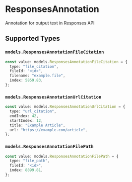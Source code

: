 # ResponsesAnnotation

Annotation for output text in Responses API


## Supported Types

### `models.ResponsesAnnotationFileCitation`

```typescript
const value: models.ResponsesAnnotationFileCitation = {
  type: "file_citation",
  fileId: "<id>",
  filename: "example.file",
  index: 5859.83,
};
```

### `models.ResponsesAnnotationUrlCitation`

```typescript
const value: models.ResponsesAnnotationUrlCitation = {
  type: "url_citation",
  endIndex: 42,
  startIndex: 12,
  title: "Example Article",
  url: "https://example.com/article",
};
```

### `models.ResponsesAnnotationFilePath`

```typescript
const value: models.ResponsesAnnotationFilePath = {
  type: "file_path",
  fileId: "<id>",
  index: 8899.81,
};
```

